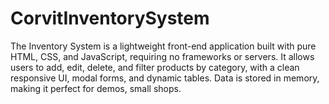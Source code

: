 # CorvitInventorySystem
The Inventory System is a lightweight front-end application built with pure HTML, CSS, and JavaScript, requiring no frameworks or servers. It allows users to add, edit, delete, and filter products by category, with a clean responsive UI, modal forms, and dynamic tables. Data is stored in memory, making it perfect for demos, small shops.
